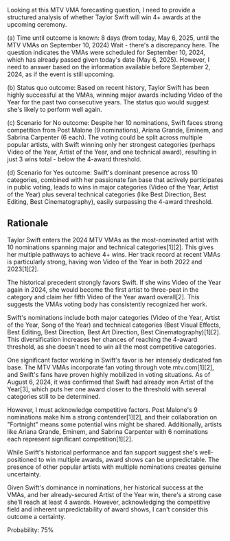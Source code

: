 Looking at this MTV VMA forecasting question, I need to provide a structured analysis of whether Taylor Swift will win 4+ awards at the upcoming ceremony.

(a) Time until outcome is known: 8 days (from today, May 6, 2025, until the MTV VMAs on September 10, 2024)
Wait - there's a discrepancy here. The question indicates the VMAs were scheduled for September 10, 2024, which has already passed given today's date (May 6, 2025). However, I need to answer based on the information available before September 2, 2024, as if the event is still upcoming.

(b) Status quo outcome: Based on recent history, Taylor Swift has been highly successful at the VMAs, winning major awards including Video of the Year for the past two consecutive years. The status quo would suggest she's likely to perform well again.

(c) Scenario for No outcome: Despite her 10 nominations, Swift faces strong competition from Post Malone (9 nominations), Ariana Grande, Eminem, and Sabrina Carpenter (6 each). The voting could be split across multiple popular artists, with Swift winning only her strongest categories (perhaps Video of the Year, Artist of the Year, and one technical award), resulting in just 3 wins total - below the 4-award threshold.

(d) Scenario for Yes outcome: Swift's dominant presence across 10 categories, combined with her passionate fan base that actively participates in public voting, leads to wins in major categories (Video of the Year, Artist of the Year) plus several technical categories (like Best Direction, Best Editing, Best Cinematography), easily surpassing the 4-award threshold.

## Rationale

Taylor Swift enters the 2024 MTV VMAs as the most-nominated artist with 10 nominations spanning major and technical categories[1][2]. This gives her multiple pathways to achieve 4+ wins. Her track record at recent VMAs is particularly strong, having won Video of the Year in both 2022 and 2023[1][2].

The historical precedent strongly favors Swift. If she wins Video of the Year again in 2024, she would become the first artist to three-peat in the category and claim her fifth Video of the Year award overall[2]. This suggests the VMAs voting body has consistently recognized her work.

Swift's nominations include both major categories (Video of the Year, Artist of the Year, Song of the Year) and technical categories (Best Visual Effects, Best Editing, Best Direction, Best Art Direction, Best Cinematography)[1][2]. This diversification increases her chances of reaching the 4-award threshold, as she doesn't need to win all the most competitive categories.

One significant factor working in Swift's favor is her intensely dedicated fan base. The MTV VMAs incorporate fan voting through vote.mtv.com[1][2], and Swift's fans have proven highly mobilized in voting situations. As of August 6, 2024, it was confirmed that Swift had already won Artist of the Year[3], which puts her one award closer to the threshold with several categories still to be determined.

However, I must acknowledge competitive factors. Post Malone's 9 nominations make him a strong contender[1][2], and their collaboration on "Fortnight" means some potential wins might be shared. Additionally, artists like Ariana Grande, Eminem, and Sabrina Carpenter with 6 nominations each represent significant competition[1][2].

While Swift's historical performance and fan support suggest she's well-positioned to win multiple awards, award shows can be unpredictable. The presence of other popular artists with multiple nominations creates genuine uncertainty.

Given Swift's dominance in nominations, her historical success at the VMAs, and her already-secured Artist of the Year win, there's a strong case she'll reach at least 4 awards. However, acknowledging the competitive field and inherent unpredictability of award shows, I can't consider this outcome a certainty.

Probability: 75%